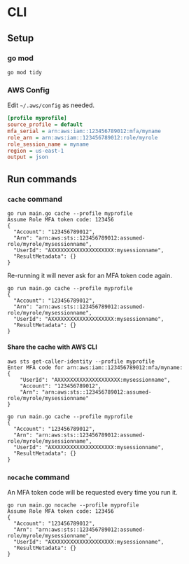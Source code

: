 # CLI

## Setup

### go mod

```shell
go mod tidy
```

### AWS Config

Edit `~/.aws/config` as needed.

```ini
[profile myprofile]
source_profile = default
mfa_serial = arn:aws:iam::123456789012:mfa/myname
role_arn = arn:aws:iam::123456789012:role/myrole
role_session_name = myname
region = us-east-1
output = json
```

## Run commands

### `cache` command

```shell
go run main.go cache --profile myprofile
Assume Role MFA token code: 123456
{
  "Account": "123456789012",
  "Arn": "arn:aws:sts::123456789012:assumed-role/myrole/mysessionname",
  "UserId": "AXXXXXXXXXXXXXXXXXXXX:mysessionname",
  "ResultMetadata": {}
}
```

Re-running it will never ask for an MFA token code again.

```shell
go run main.go cache --profile myprofile
{
  "Account": "123456789012",
  "Arn": "arn:aws:sts::123456789012:assumed-role/myrole/mysessionname",
  "UserId": "AXXXXXXXXXXXXXXXXXXXX:mysessionname",
  "ResultMetadata": {}
}
```

#### Share the cache with AWS CLI

```shell
aws sts get-caller-identity --profile myprofile
Enter MFA code for arn:aws:iam::123456789012:mfa/myname:
{
    "UserId": "AXXXXXXXXXXXXXXXXXXXX:mysessionname",
    "Account": "123456789012",
    "Arn": "arn:aws:sts::123456789012:assumed-role/myrole/mysessionname"
}
```

```shell
go run main.go cache --profile myprofile
{
  "Account": "123456789012",
  "Arn": "arn:aws:sts::123456789012:assumed-role/myrole/mysessionname",
  "UserId": "AXXXXXXXXXXXXXXXXXXXX:mysessionname",
  "ResultMetadata": {}
}
```

### `nocache` command

An MFA token code will be requested every time you run it.

```shell
go run main.go nocache --profile myprofile
Assume Role MFA token code: 123456
{
  "Account": "123456789012",
  "Arn": "arn:aws:sts::123456789012:assumed-role/myrole/mysessionname",
  "UserId": "AXXXXXXXXXXXXXXXXXXXX:mysessionname",
  "ResultMetadata": {}
}
```
